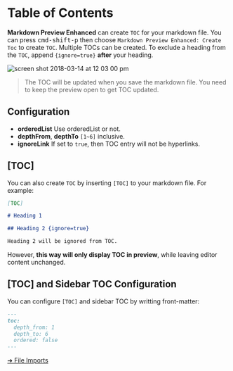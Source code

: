 # Table of Contents

**Markdown Preview Enhanced** can create `TOC` for your markdown file.
You can press <kbd>cmd-shift-p</kbd> then choose `Markdown Preview Enhanced: Create Toc` to create `TOC`.
Multiple TOCs can be created.
To exclude a heading from the `TOC`, append `{ignore=true}` **after** your heading.

![screen shot 2018-03-14 at 12 03 00 pm](https://user-images.githubusercontent.com/1908863/37418218-bb624e62-277f-11e8-88f5-8747a1c2e012.png)

> The TOC will be updated when you save the markdown file.
> You need to keep the preview open to get TOC updated.

## Configuration

- **orderedList**
  Use orderedList or not.
- **depthFrom**, **depthTo**
  `[1~6]` inclusive.
- **ignoreLink**
  If set to `true`, then TOC entry will not be hyperlinks.

## [TOC]

You can also create `TOC` by inserting `[TOC]` to your markdown file.
For example:

```markdown
[TOC]

# Heading 1

## Heading 2 {ignore=true}

Heading 2 will be ignored from TOC.
```

However, **this way will only display TOC in preview**, while leaving editor content unchanged.

## [TOC] and Sidebar TOC Configuration

You can configure `[TOC]` and sidebar TOC by writting front-matter:

```markdown
---
toc:
  depth_from: 1
  depth_to: 6
  ordered: false
---
```

[➔ File Imports](file-imports.md)
